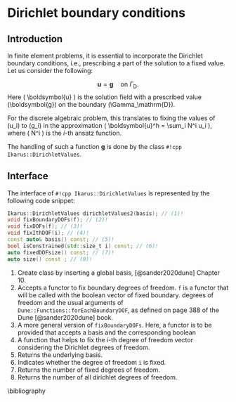 # Dirichlet boundary conditions

## Introduction

In finite element problems, it is essential to incorporate the Dirichlet boundary conditions, i.e.,
prescribing a part of the solution to a fixed value.
Let us consider the following:

$$
 \boldsymbol{u} = \boldsymbol{g} \quad \text{on  } \Gamma_\mathrm{D}.
$$
Here \(  \boldsymbol{u} \) is the solution field with a prescribed value \(\boldsymbol{g}\) on the boundary \(\Gamma_\mathrm{D}\).

For the discrete algebraic problem, this translates to fixing the values of \(u_i\) to \(g_i\) in the approximation
\(  \boldsymbol{u}^h = \sum_i N^i u_i \), where \(  N^i \) is the $i$-th ansatz function.

The handling of such a function $\boldsymbol{g}$ is done by the class `#!cpp Ikarus::DirichletValues`.

## Interface

The interface of `#!cpp Ikarus::DirichletValues` is represented by the following code snippet:

```cpp
Ikarus::DirichletValues dirichletValues2(basis); // (1)!
void fixBoundaryDOFs(f); // (2)!
void fixDOFs(f); // (3)!
void fixIthDOF(i); // (4)!
const auto& basis() const; // (5)!
bool isConstrained(std::size_t i) const; // (6)!
auto fixedDOFsize() const; // (7)!
auto size() const ; // (8)!
```

1. Create class by inserting a global basis, [@sander2020dune] Chapter 10.
2. Accepts a functor to fix boundary degrees of freedom. `f` is  a functor that will be called with the boolean vector of fixed boundary.
 degrees of freedom and the usual arguments of `Dune::Functions::forEachBoundaryDOF`, as defined on page 388 of the Dune
   [@sander2020dune] book.
3. A more general version of `fixBoundaryDOFs`. Here, a functor is to be provided that accepts a basis and the corresponding boolean
4. A function that helps to fix the $i$-th degree of freedom
   vector considering the Dirichlet degrees of freedom.
4. Returns the underlying basis.
5. Indicates whether the degree of freedom `i` is fixed.
6. Returns the number of fixed degrees of freedom.
7. Returns the number of all dirichlet degrees of freedom.

\bibliography
